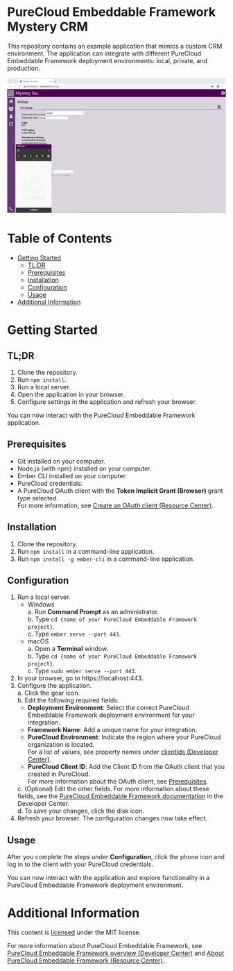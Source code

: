 # PureCloud Embeddable Framework Mystery CRM

This repository contains an example application that mimics a custom CRM environment. The application can integrate with different PureCloud Embeddable Framework deployment environments: local, private, and production.

![PureCloud Embeddable Framework example application](img/screenshot.png)

# Table of Contents

* [Getting Started](#getting-started)
  * [TL;DR](#tldr)
  * [Prerequisites](#prerequisites)
  * [Installation](#installation)
  * [Configuration](#configuration)
  * [Usage](#usage)
* [Additional Information](#additional-information)

# Getting Started

## TL;DR

1. Clone the repository.
2. Run `npm install`.
4. Run a local server.
5. Open the application in your browser.
6. Configure settings in the application and refresh your browser.

You can now interact with the PureCloud Embeddable Framework application.

## Prerequisites

 * Git installed on your computer.
 * Node.js (with npm) installed on your computer.
 * Ember CLI installed on your computer.
 * PureCloud credentials.
 * A PureCloud OAuth client with the **Token Implicit Grant (Browser)** grant type selected.<br />
   For more information, see [Create an OAuth client (Resource Center)](https://help.mypurecloud.com/?p=188023).

## Installation

1. Clone the repository.
2. Run `npm install` in a command-line application.
3. Run `npm install -g ember-cli` in a command-line application.

## Configuration

1. Run a local server.
   * Windows<br />
      a. Run **Command Prompt** as an administrator.<br />
      b. Type `cd {name of your PureCloud Embeddable Framework project}`.<br />
      c. Type `ember serve --port 443`.
   * macOS<br />
      a. Open a **Terminal** window.<br />
      b. Type `cd {name of your PureCloud Embeddable Framework project}`.<br />
      c. Type `sudo ember serve --port 443`.
2. In your browser, go to https://localhost:443.
3. Configure the application.<br />
   a. Click the gear icon.<br />
   b. Edit the following required fields:
      * **Deployment Environment**: Select the correct PureCloud Embeddable Framework deployment environment for your integration.
      * **Framework Name**: Add a unique name for your integration.
      * **PureCloud Environment**: Indicate the region where your PureCloud organization is located. <br />
      For a list of values, see property names under [clientIds (Developer Center)](https://developer.mypurecloud.com/api/embeddable-framework/configMethods/clientIds.html).
      * **PureCloud Client ID**: Add the Client ID from the OAuth client that you created in PureCloud. <br /> For more information about the OAuth client, see [Prerequisites](#prerequisites).<br /></ul>
   c. (Optional) Edit the other fields. For more information about these fields, see the [PureCloud Embeddable Framework documentation](https://developer.mypurecloud.com/api/embeddable-framework/) in the Developer Center.<br />
   d. To save your changes, click the disk icon.<br />
4. Refresh your browser. The configuration changes now take effect.


## Usage

After you complete the steps under **Configuration**, click the phone icon and log in to the client with your PureCloud credentials.

You can now interact with the application and explore functionality in a PureCloud Embeddable Framework deployment environment.

# Additional Information

This content is [licensed](/LICENSE) under the MIT license.

For more information about PureCloud Embeddable Framework, see [PureCloud Embeddable Framework overview (Developer Center)](https://developer.mypurecloud.com/api/embeddable-framework/) and [About PureCloud Embeddable Framework (Resource Center)](https://help.mypurecloud.com/?p=196909).
